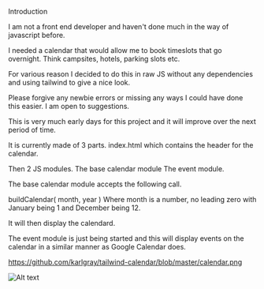 Introduction

I am not a front end developer and haven't done much in the way of javascript before.

I needed a calendar that would allow me to book timeslots that go overnight.  Think campsites, hotels, parking slots etc.

For various reason I decided to do this in raw JS without any dependencies and using tailwind to give a nice look.

Please forgive any newbie errors or missing any ways I could have done this easier.  I am open to suggestions.

This is very much early days for this project and it will improve over the next period of time.

It is currently made of 3 parts.
index.html which contains the header for the calendar.

Then 2 JS modules.
The base calendar module
The event module.

The base calendar module accepts the following call.

buildCalendar( month, year )
Where month is a number, no leading zero with January being 1 and December being 12.

It will then display the calendard.

The event module is just being started and this will display events on the calendar in a similar manner as Google Calendar does.

https://github.com/karlgray/tailwind-calendar/blob/master/calendar.png

![Alt text](/karlgray/tailwind-calendar/blob/master/calendar.png?raw=true )
